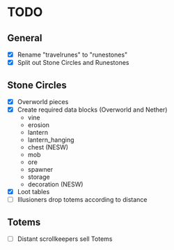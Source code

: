 # TODO

## General
* [X] Rename "travelrunes" to "runestones"
* [X] Split out Stone Circles and Runestones

## Stone Circles
* [X] Overworld pieces
* [X] Create required data blocks (Overworld and Nether)
  * vine
  * erosion
  * lantern
  * lantern_hanging
  * chest (NESW)
  * mob
  * ore
  * spawner
  * storage
  * decoration (NESW)
* [X] Loot tables
* [ ] Illusioners drop totems according to distance

## Totems
* [ ] Distant scrollkeepers sell Totems